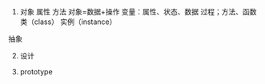 1. 对象
  属性
  方法
  对象=数据+操作
  变量：属性、状态、数据
  过程；方法、函数
  类（class）
  实例（instance）

  抽象
  
2. 设计

3. prototype